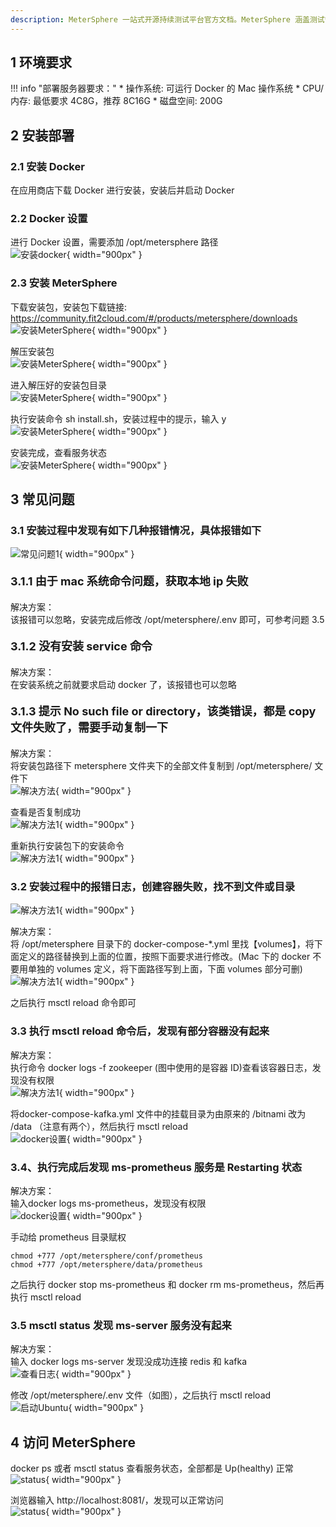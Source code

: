 ```yaml
---
description: MeterSphere 一站式开源持续测试平台官方文档。MeterSphere 涵盖测试管理、接口测试、UI 测试和性能测试等功能，全面兼容 JMeter、Selenium 等主流开源标准，有效助力开发和测试团队充分利用云弹性进行高度可 扩展的自动化测试，加速高质量的软件交付。
---
```


## 1 环境要求

!!! info "部署服务器要求："
    * 操作系统: 可运行 Docker 的 Mac 操作系统
    * CPU/内存: 最低要求 4C8G，推荐 8C16G
    * 磁盘空间: 200G

## 2 安装部署

### 2.1 安装 Docker
在应用商店下载 Docker 进行安装，安装后并启动 Docker

### 2.2 Docker 设置
进行 Docker 设置，需要添加 /opt/metersphere 路径 <br>
![安装docker](../img/installation/mac-install-docker.png){ width="900px" }

### 2.3 安装 MeterSphere
下载安装包，安装包下载链接: https://community.fit2cloud.com/#/products/metersphere/downloads <br>
![安装MeterSphere](../img/installation/mac-install-metersphere.png){ width="900px" }

解压安装包 <br>
![安装MeterSphere](../img/installation/mac-install-tar.png){ width="900px" }

进入解压好的安装包目录 <br>
![安装MeterSphere](../img/installation/cd-mac-install.png){ width="900px" }

执行安装命令 sh install.sh，安装过程中的提示，输入 y  <br>
![安装MeterSphere](../img/installation/mac-install-sh.png){ width="900px" }

安装完成，查看服务状态 <br>
![安装MeterSphere](../img/installation/mac-install-server.png){ width="900px" }

## 3 常见问题

### 3.1 安装过程中发现有如下几种报错情况，具体报错如下
![常见问题1](../img/installation/mac-install-Q1.png){ width="900px" }

#### <font size=4> 3.1.1 由于 mac 系统命令问题，获取本地 ip 失败 </font>
解决方案：<br>
该报错可以忽略，安装完成后修改 /opt/metersphere/.env 即可，可参考问题 3.5

#### <font size=4> 3.1.2 没有安装 service 命令 </font>
解决方案：<br>
在安装系统之前就要求启动 docker 了，该报错也可以忽略

#### <font size=4> 3.1.3 提示 No such file or directory，该类错误，都是 copy 文件失败了，需要手动复制一下 </font>
解决方案：<br>
将安装包路径下 metersphere 文件夹下的全部文件复制到 /opt/metersphere/ 文件下 <br>
![解决方法](../img/installation/mac-install-cp.png){ width="900px" }

查看是否复制成功 <br>
![解决方法1](../img/installation/mac-install-cp1.png){ width="900px" }

重新执行安装包下的安装命令<br>
![解决方法1](../img/installation/mac-install-cp2.png){ width="900px" }

### 3.2 安装过程中的报错日志，创建容器失败，找不到文件或目录
![解决方法1](../img/installation/mac-install-notfound.png){ width="900px" }

解决方案：<br>
将 /opt/metersphere 目录下的 docker-compose-*.yml 里找【volumes】，将下面定义的路径替换到上面的位置，按照下面要求进行修改。(Mac 下的 docker 不要用单独的 volumes 定义，将下面路径写到上面，下面 volumes 部分可删) <br>
![解决方法1](../img/installation/mac-install-volumes.png){ width="900px" }

之后执行 msctl reload 命令即可 <br>

### 3.3 执行 msctl reload 命令后，发现有部分容器没有起来
解决方案：<br>
执行命令 docker logs -f zookeeper (图中使用的是容器 ID)查看该容器日志，发现没有权限 <br>
![解决方法1](../img/installation/mac-install-zk.png){ width="900px" }

将docker-compose-kafka.yml 文件中的挂载目录为由原来的 /bitnami 改为 /data （注意有两个），然后执行 msctl reload <br>
![docker设置](../img/installation/mac-install-zk1.png){ width="900px" }

### 3.4、执行完成后发现 ms-prometheus 服务是 Restarting 状态
解决方案：<br>
输入docker logs ms-prometheus，发现没有权限 <br>
![docker设置](../img/installation/mac-install-promethus.png){ width="900px" }

手动给 prometheus 目录赋权 <br>
```
chmod +777 /opt/metersphere/conf/prometheus
chmod +777 /opt/metersphere/data/prometheus
```
之后执行 docker stop ms-prometheus 和 docker rm ms-prometheus，然后再执行 msctl reload

### 3.5 msctl status 发现 ms-server 服务没有起来
解决方案：<br>
输入 docker logs ms-server 发现没成功连接 redis 和 kafka <br>
![查看日志](../img/installation/mac-install-redis.png){ width="900px" }
 
修改 /opt/metersphere/.env 文件（如图），之后执行 msctl reload <br>
![启动Ubuntu](../img/installation/mac-install-env.png){ width="900px" }

## 4 访问 MeterSphere
docker ps 或者 msctl status 查看服务状态，全部都是 Up(healthy) 正常 <br>
![status](../img/installation/mac-install-ps.png){ width="900px" }

浏览器输入 http://localhost:8081/，发现可以正常访问 <br>
![status](../img/installation/mac-install-localhost.png){ width="900px" }